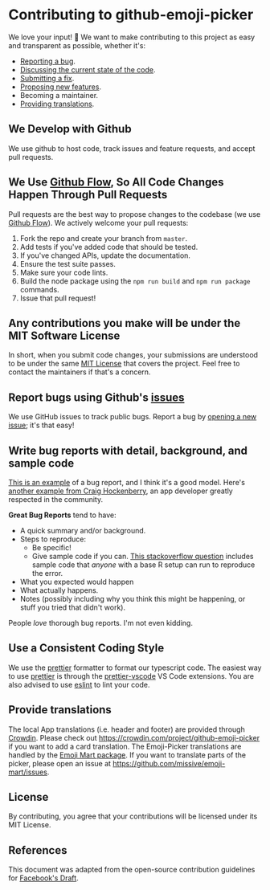 # Contributing to github-emoji-picker

We love your input! 🚀 We want to make contributing to this project as easy and transparent as possible, whether it's:

- [Reporting a bug](https://github.com/rickstaa/github-emoji-picker/issues).
- [Discussing the current state of the code](https://github.com/rickstaa/github-emoji-picker/discussions).
- [Submitting a fix](https://github.com/rickstaa/github-emoji-picker/pulls).
- [Proposing new features](https://github.com/rickstaa/github-emoji-picker/issues).
- Becoming a maintainer.
- [Providing translations](https://crowdin.com/project/github-emoji-picker/).

## We Develop with Github

We use github to host code, track issues and feature requests, and accept pull requests.

## We Use [Github Flow](https://guides.github.com/introduction/flow/index.html), So All Code Changes Happen Through Pull Requests

Pull requests are the best way to propose changes to the codebase (we use [Github Flow](https://docs.github.com/en/get-started/quickstart/github-flow)). We actively welcome your pull requests:

1. Fork the repo and create your branch from `master`.
2. Add tests if you've added code that should be tested.
3. If you've changed APIs, update the documentation.
4. Ensure the test suite passes.
5. Make sure your code lints.
6. Build the node package using the `npm run build` and `npm run package` commands.
7. Issue that pull request!

## Any contributions you make will be under the MIT Software License

In short, when you submit code changes, your submissions are understood to be under the same [MIT License](http://choosealicense.com/licenses/mit/) that covers the project. Feel free to contact the maintainers if that's a concern.

## Report bugs using Github's [issues](https://github.com/rickstaa/github-emoji-picker/issues)

We use GitHub issues to track public bugs. Report a bug by [opening a new issue](https://github.com/rickstaa/github-emoji-picker/issues/new/choose); it's that easy!

## Write bug reports with detail, background, and sample code

[This is an example](http://stackoverflow.com/q/12488905/180626) of a bug report, and I think it's a good model. Here's [another example from Craig Hockenberry](http://www.openradar.me/11905408), an app developer greatly respected in the community.

**Great Bug Reports** tend to have:

- A quick summary and/or background.
- Steps to reproduce:
  - Be specific!
  - Give sample code if you can. [This stackoverflow question](http://stackoverflow.com/q/12488905/180626) includes sample code that _anyone_ with a base R setup can run to reproduce the error.
- What you expected would happen
- What actually happens.
- Notes (possibly including why you think this might be happening, or stuff you tried that didn't work).

People _love_ thorough bug reports. I'm not even kidding.

## Use a Consistent Coding Style

We use the [prettier](https://prettier.io/) formatter to format our typescript code. The easiest way to use [prettier](https://prettier.io/) is through the [prettier-vscode](https://marketplace.visualstudio.com/items?itemName=esbenp.prettier-vscode) VS Code extensions. You are also advised to use [eslint](https://eslint.org/) to lint your code.

## Provide translations

The local App translations (i.e. header and footer) are provided through [Crowdin](https://crowdin.com/project/github-emoji-picker). Please check out <https://crowdin.com/project/github-emoji-picker> if you want to add a card translation. The Emoji-Picker translations are handled by the [Emoji Mart package](https://github.com/missive/emoji-mart). If you want to translate parts of the picker, please open an issue at <https://github.com/missive/emoji-mart/issues>.

## License

By contributing, you agree that your contributions will be licensed under its MIT License.

## References

This document was adapted from the open-source contribution guidelines for [Facebook's Draft](https://github.com/facebook/draft-js/blob/a9316a723f9e918afde44dea68b5f9f39b7d9b00/CONTRIBUTING.md).
